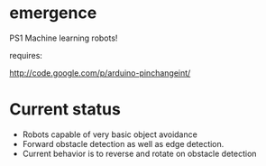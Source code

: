 emergence
=========

PS1 Machine learning robots! 

requires:

http://code.google.com/p/arduino-pinchangeint/

Current status
==========

* Robots capable of very basic object avoidance 
* Forward obstacle detection as well as edge detection.
* Current behavior is to reverse and rotate on obstacle detection
